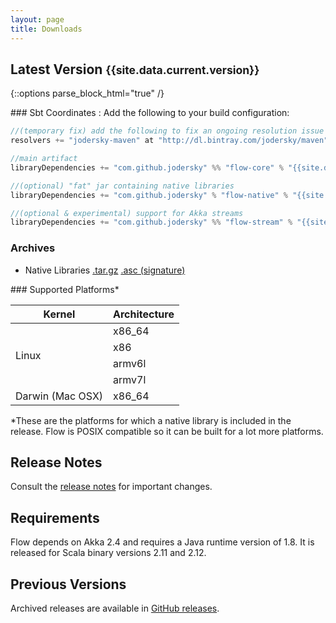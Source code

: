 ```yaml
---
layout: page
title: Downloads
---
```


## Latest Version <small>{{site.data.current.version}}</small>

{::options parse_block_html="true" /}
<div class="row">

<div class="col-sm-8">
### Sbt Coordinates :
Add the following to your build configuration:

~~~scala
//(temporary fix) add the following to fix an ongoing resolution issue
resolvers += "jodersky-maven" at "http://dl.bintray.com/jodersky/maven"

//main artifact
libraryDependencies += "com.github.jodersky" %% "flow-core" % "{{site.data.current.version}}"

//(optional) "fat" jar containing native libraries
libraryDependencies += "com.github.jodersky" % "flow-native" % "{{site.data.current.version}}" % "runtime"

//(optional & experimental) support for Akka streams
libraryDependencies += "com.github.jodersky" %% "flow-stream" % "{{site.data.current.version}}"
~~~

### Archives

- Native Libraries
[.tar.gz](https://bintray.com/artifact/download/jodersky/generic/flow-native-libraries-{{site.data.current.native_version.major}}.{{site.data.current.native_version.minor}}.{{site.data.current.native_version.patch}}.tar.gz)
[.asc (signature)](https://bintray.com/artifact/download/jodersky/generic/flow-native-libraries-{{site.data.current.native_version.major}}.{{site.data.current.native_version.minor}}.{{site.data.current.native_version.patch}}.tar.gz.asc)

</div>

<div class="col-sm-4">
### Supported Platforms*

<table class="table">
	<thead>
		<tr>
			<th>Kernel</th><th>Architecture</th>
		</tr>
	</thead>
	<tbody>
		<tr><td rowspan="4">Linux</td><td>x86_64</td></tr>
		<tr><td>x86</td></tr>
		<tr><td>armv6l</td></tr>
		<tr><td>armv7l</td></tr>
		<tr><td>Darwin (Mac OSX)</td><td>x86_64</td></tr>
	</tbody>
</table>

<p class="small">*These are the platforms for which a native library is included in the release.
Flow is POSIX compatible so it can be built for a lot more platforms.</p>
</div>

</div>

## Release Notes
Consult the <a href="https://github.com/jodersky/flow/blob/master/CHANGELOG.md">release notes</a> for important changes.

## Requirements
Flow depends on Akka 2.4 and requires a Java runtime version of 1.8. It is released for Scala binary versions 2.11 and 2.12.

## Previous Versions
Archived releases are available in <a href="https://github.com/jodersky/flow/releases">GitHub releases</a>.
